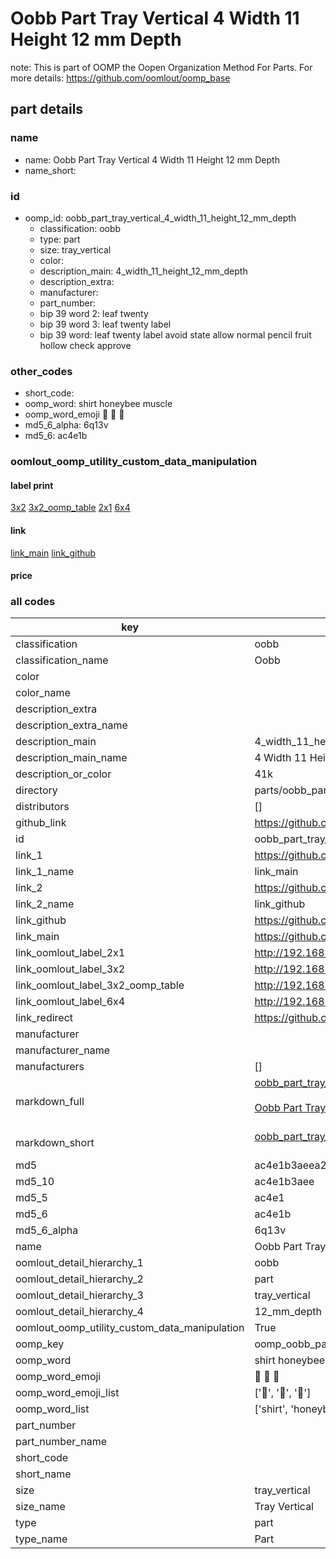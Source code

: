 # Oobb Part Tray Vertical 4 Width 11 Height 12 mm Depth  

note: This is part of OOMP the Oopen Organization Method For Parts. For more details: https://github.com/oomlout/oomp_base

##  part details
  







### name
* name: Oobb Part Tray Vertical 4 Width 11 Height 12 mm Depth
* name_short: 
### id
* oomp_id: oobb_part_tray_vertical_4_width_11_height_12_mm_depth
  * classification: oobb
  * type: part
  * size: tray_vertical
  * color: 
  * description_main: 4_width_11_height_12_mm_depth
  * description_extra: 
  * manufacturer: 
  * part_number: 
  * bip 39 word 2: leaf twenty
  * bip 39 word 3: leaf twenty label
  * bip 39 word: leaf twenty label avoid state allow normal pencil fruit hollow check approve

### other_codes
* short_code: 
* oomp_word: shirt honeybee muscle
* oomp_word_emoji :shirt: :honeybee: :muscle:
* md5_6_alpha: 6q13v
* md5_6: ac4e1b






### oomlout_oomp_utility_custom_data_manipulation
#### label print
[3x2](http://192.168.1.245:1112/?label=oomp%206q13v)
[3x2_oomp_table](http://192.168.1.108:1112/?label=oomp%206q13v)
[2x1](http://192.168.1.242:1112/?label=oomp%206q13v)
[6x4](http://192.168.1.55:1112/?label=oomp%206q13v)    

#### link

[link_main](https://github.com/oomlout/oomlout_oomp_version_1_messy/tree/main/parts/oobb_part_tray_vertical_4_width_11_height_12_mm_depth) [link_github](https://github.com/oomlout/oomlout_oomp_version_1_messy/tree/main/parts/oobb_part_tray_vertical_4_width_11_height_12_mm_depth)                             

#### price







### all codes 
| key | value |  
| --- | --- |  
| classification | oobb |  
| classification_name | Oobb |  
| color |  |  
| color_name |  |  
| description_extra |  |  
| description_extra_name |  |  
| description_main | 4_width_11_height_12_mm_depth |  
| description_main_name | 4 Width 11 Height 12 mm Depth |  
| description_or_color | 41k |  
| directory | parts/oobb_part_tray_vertical_4_width_11_height_12_mm_depth |  
| distributors | [] |  
| github_link | https://github.com/oomlout/oomlout_oomp_part_src/tree/main/parts/oobb_part_tray_vertical_4_width_11_height_12_mm_depth |  
| id | oobb_part_tray_vertical_4_width_11_height_12_mm_depth |  
| link_1 | https://github.com/oomlout/oomlout_oomp_version_1_messy/tree/main/parts/oobb_part_tray_vertical_4_width_11_height_12_mm_depth |  
| link_1_name | link_main |  
| link_2 | https://github.com/oomlout/oomlout_oomp_version_1_messy/tree/main/parts/oobb_part_tray_vertical_4_width_11_height_12_mm_depth |  
| link_2_name | link_github |  
| link_github | https://github.com/oomlout/oomlout_oomp_version_1_messy/tree/main/parts/oobb_part_tray_vertical_4_width_11_height_12_mm_depth |  
| link_main | https://github.com/oomlout/oomlout_oomp_version_1_messy/tree/main/parts/oobb_part_tray_vertical_4_width_11_height_12_mm_depth |  
| link_oomlout_label_2x1 | http://192.168.1.242:1112/?label=oomp%206q13v |  
| link_oomlout_label_3x2 | http://192.168.1.245:1112/?label=oomp%206q13v |  
| link_oomlout_label_3x2_oomp_table | http://192.168.1.108:1112/?label=oomp%206q13v |  
| link_oomlout_label_6x4 | http://192.168.1.55:1112/?label=oomp%206q13v |  
| link_redirect | https://github.com/oomlout/oomlout_oomp_version_1_messy/tree/main/parts/oobb_part_tray_vertical_4_width_11_height_12_mm_depth |  
| manufacturer |  |  
| manufacturer_name |  |  
| manufacturers | [] |  
| markdown_full | [oobb_part_tray_vertical_4_width_11_height_12_mm_depth](none)<br>[](none)<br>[Oobb Part Tray Vertical 4 Width 11 Height 12 Mm Depth](none)<br><br> |  
| markdown_short | [oobb_part_tray_vertical_4_width_11_height_12_mm_depth](none)<br><br> |  
| md5 | ac4e1b3aeea2b2c41aea6100f87acbf5 |  
| md5_10 | ac4e1b3aee |  
| md5_5 | ac4e1 |  
| md5_6 | ac4e1b |  
| md5_6_alpha | 6q13v |  
| name | Oobb Part Tray Vertical 4 Width 11 Height 12 mm Depth |  
| oomlout_detail_hierarchy_1 | oobb |  
| oomlout_detail_hierarchy_2 | part |  
| oomlout_detail_hierarchy_3 | tray_vertical |  
| oomlout_detail_hierarchy_4 | 12_mm_depth |  
| oomlout_oomp_utility_custom_data_manipulation | True |  
| oomp_key | oomp_oobb_part_tray_vertical_4_width_11_height_12_mm_depth |  
| oomp_word | shirt honeybee muscle |  
| oomp_word_emoji | :shirt: :honeybee: :muscle: |  
| oomp_word_emoji_list | [':shirt:', ':honeybee:', ':muscle:'] |  
| oomp_word_list | ['shirt', 'honeybee', 'muscle'] |  
| part_number |  |  
| part_number_name |  |  
| short_code |  |  
| short_name |  |  
| size | tray_vertical |  
| size_name | Tray Vertical |  
| type | part |  
| type_name | Part |  
